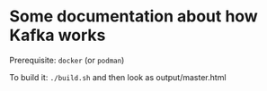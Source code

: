 # Some documentation about how Kafka works

Prerequisite: `docker` (or `podman`)

To build it: `./build.sh` and then look as output/master.html
